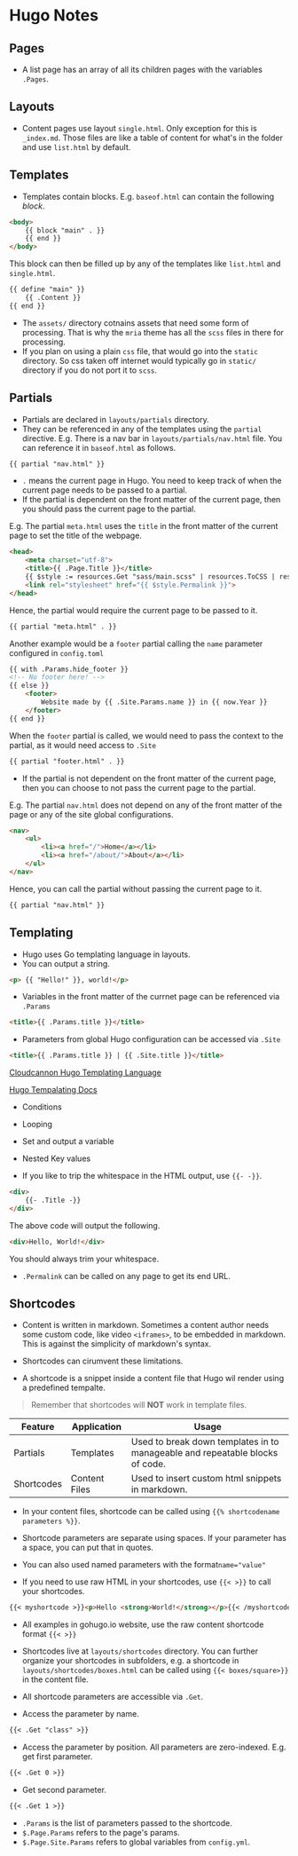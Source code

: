 # Hugo Notes

## Pages

- A list page has an array of all its children pages with the variables `.Pages`.

## Layouts

- Content pages use layout `single.html`. Only exception for this is `_index.md`. Those files are like a table of content for what's in the folder and use `list.html` by default.

## Templates

- Templates contain blocks. E.g. `baseof.html` can contain the following *block*.

```html
<body>
    {{ block "main" . }}
    {{ end }}
</body>
```

This block can then be filled up by any of the templates like `list.html` and `single.html`.

```html
{{ define "main" }}
    {{ .Content }}
{{ end }}
```

- The `assets/` directory cotnains assets that need some form of processing. That is why the `mria` theme has all the `scss` files in there for processing.
- If you plan on using a plain `css` file, that would go into the `static` directory. So css taken off internet would typically go in `static/` directory if you do not port it to `scss`.

## Partials

- Partials are declared in `layouts/partials` directory.
- They can be referenced in any of the templates using the `partial` directive. E.g. There is a nav bar in `layouts/partials/nav.html` file. You can reference it in `baseof.html` as follows.

```html
{{ partial "nav.html" }}
```

- `.` means the current page in Hugo. You need to keep track of when the current page needs to be passed to a partial.
- If the partial is dependent on the front matter of the current page, then you should pass the current page to the partial.

E.g. The partial `meta.html` uses the `title` in the front matter of the current page to set the title of the webpage.

```html
<head>
    <meta charset="utf-8">
    <title>{{ .Page.Title }}</title>
    {{ $style := resources.Get "sass/main.scss" | resources.ToCSS | resources.Minify }}
    <link rel="stylesheet" href="{{ $style.Permalink }}">
</head>
```

Hence, the partial would require the current page to be passed to it.

```html
{{ partial "meta.html" . }}
```

Another example would be a `footer` partial calling the `name` parameter configured in `config.toml`

```html
{{ with .Params.hide_footer }}
<!-- No footer here! -->
{{ else }}
    <footer>
        Website made by {{ .Site.Params.name }} in {{ now.Year }}
    </footer>
{{ end }}
```

When the `footer` partial is called, we would need to pass the context to the partial, as it would need access to `.Site`

```html
{{ partial "footer.html" . }}
```

- If the partial is not dependent on the front matter of the current page, then you can choose to not pass the current page to the partial.

E.g. The partial `nav.html` does not depend on any of the front matter of the page or any of the site global configurations.

```html
<nav>
    <ul>
        <li><a href="/">Home</a></li>
        <li><a href="/about/">About</a></li>
    </ul>
</nav>
```

Hence, you can call the partial without passing the current page to it.

```html
{{ partial "nav.html" }}
```

## Templating

- Hugo uses Go templating language in layouts.
- You can output a string.

```html
<p> {{ "Hello!" }}, world!</p>
```

- Variables in the front matter of the currnet page can be referenced via `.Params`

```html
<title>{{ .Params.title }}</title>
```

- Parameters from global Hugo configuration can be accessed via `.Site`

```html
<title>{{ .Params.title }} | {{ .Site.title }}</title>
```

[Cloudcannon Hugo Templating Language](https://cloudcannon.com/tutorials/hugo-beginner-tutorial/hugo-templating-basics/)

[Hugo Tempalating Docs](https://gohugo.io/templates/introduction/)

- Conditions
- Looping
- Set and output a variable
- Nested Key values

- If you like to trip the whitespace in the HTML output, use `{{- -}}`.

```html
<div>
    {{- .Title -}}
</div>
```

The above code will output the following.

```html
<div>Hello, World!</div>
```

You should always trim your whitespace.

- `.Permalink` can be called on any page to get its end URL.

## Shortcodes

- Content is written in markdown. Sometimes a content author needs some custom code, like video `<iframes>`,  to be embedded in markdown. This is against the simplicity of markdown's syntax.

- Shortcodes can cirumvent these limitations.

- A shortcode is a snippet inside a content file that Hugo wil render using a predefined tempalte.

> Remember that shortcodes will **NOT** work in template files.

Feature  | Application | Usage
-- | -- | --
Partials | Templates | Used to break down templates in to manageable and repeatable blocks of code.
Shortcodes | Content Files | Used to insert custom html snippets in markdown.

- In your content files, shortcode can be called using `{{% shortcodename parameters %}}`.

- Shortcode parameters are separate using spaces. If your parameter has a space, you can put that in quotes.

- You can also used named parameters with the format`name="value"`

- If you need to use raw HTML in your shortcodes, use `{{< >}}` to call your shortcodes.

```markdown
{{< myshortcode >}}<p>Hello <strong>World!</strong></p>{{< /myshortcode >}}
```

- All examples in gohugo.io website, use the raw content shortcode format `{{< >}}`

- Shortcodes live at `layouts/shortcodes` directory. You can further organize your shortcodes in subfolders, e.g. a shortcode in `layouts/shortcodes/boxes.html` can be called using `{{< boxes/square>}}` in the content file.

- All shortcode parameters are accessible via `.Get`.

- Access the parameter by name.

```markdown
{{< .Get "class" >}}
```

- Access the parameter by position. All parameters are zero-indexed. E.g. get first parameter.

```markdown
{{< .Get 0 >}}
```
- Get second parameter.

```markdown
{{< .Get 1 >}}
```

- `.Params` is the list of parameters passed to the shortcode.
- `$.Page.Params` refers to the page's params.
- `$.Page.Site.Params` refers to global variables from `config.yml`.

